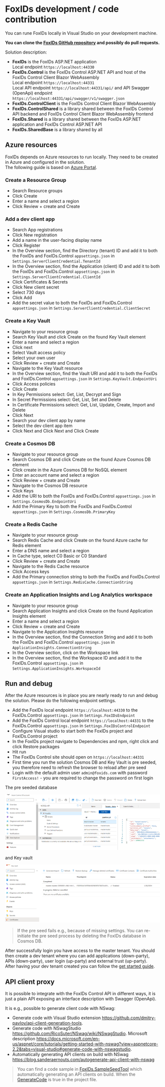# FoxIDs development / code contribution 

You can rune FoxIDs locally in Visual Studio on your development machine. 

**You can clone the [FoxIDs GitHub repository](https://github.com/ITfoxtec/FoxIDs) and possibly do pull requests.**
 
Solution description:

- **FoxIDs** is the FoxIDs ASP.NET application  
  Local endpoint `https://localhost:44330`
- **FoxIDs.Control** is the FoxIDs Control ASP.NET API and host of the FoxIDs Control Client Blazor WebAssembly  
  Local endpoint `https://localhost:44331`  
  Local API endpoint `https://localhost:44331/api/` and API Swagger (OpenApi) endpoint `https://localhost:44331/api/swagger/v1/swagger.json`
- **FoxIDs.ControlClient** is the FoxIDs Control Client Blazor WebAssembly  
- **FoxIDs.ControlShared** is a library shared between the FoxIDs Control API backend and FoxIDs Control Client Blazor WebAssembly frontend
- **FoxIDs.Shared** is a library shared between the FoxIDs ASP.NET application and FoxIDs Control ASP.NET API
- **FoxIDs.SharedBase** is a library shared by all

## Azure resources

FoxIDs depends on Azure resources to run locally. They need to be created in Azure and configured in the solution.  
The following guide is based on [Azure Portal](https://portal.azure.com/).

### Create a Resource Group

- Search Resource groups
- Click Create
- Enter a name and select a region
- Click Review + create and Create

### Add a dev client app

- Search App registrations
- Click New registration
- Add a name in the user-facing display name
- Click Register
- In the Overview section, find the Directory (tenant) ID and add it to both the FoxIDs and FoxIDs.Control `appsettings.json` in `Settings.ServerClientCredential.TenantId`
- In the Overview section, find the Application (client) ID and add it to both the FoxIDs and FoxIDs.Control `appsettings.json` in `Settings.ServerClientCredential.ClientId`
- Click Certificates & Secrets
- Click New client secret
- Select 730 days
- Click Add
- Add the secret value to both the FoxIDs and FoxIDs.Control `appsettings.json` in `Settings.ServerClientCredential.ClientSecret`

### Create a Key Vault

- Navigate to your resource group
- Search Key Vault and click Create on the found Key Vault element
- Enter a name and select a region
- Click next
- Select Vault access policy
- Select your own user
- Click Review + create and Create
- Navigate to the Key Vault resource
- In the Overview section, find the Vault URI and add it to both the FoxIDs and FoxIDs.Control `appsettings.json` in `Settings.KeyVault.EndpointUri`
- Click Access policies
- Click Create
- In Key Permissions select: Get, List, Decrypt and Sign
- In Secret Permissions select: Get, List, Set and Delete
- In Certificate Permissions select: Get, List, Update, Create, Import and Delete
- Click Next
- Search your dev client app by name
- Select the dev client app item 
- Click Next and Click Next and Click Create

### Create a Cosmos DB

- Navigate to your resource group
- Search Cosmos DB and click Create on the found Azure Cosmos DB element
- Click create in the Azure Cosmos DB for NoSQL element 
- Enter an account name and select a region
- Click Review + create and Create
- Navigate to the Cosmos DB resource
- Click Keys
- Add the URI to both the FoxIDs and FoxIDs.Control `appsettings.json` in `Settings.CosmosDb.EndpointUri`
- Add the Primary Key to both the FoxIDs and FoxIDs.Control `appsettings.json` in `Settings.CosmosDb.PrimaryKey`

### Create a Redis Cache

- Navigate to your resource group
- Search Redis Cache and click Create on the found Azure cache for Redis element
- Enter a DNS name and select a region
- In Cache type, select C0 Basic or C0 Standard
- Click Review + create and Create
- Navigate to the Redis Cache resource
- Click Access keys
- Add the Primary connection string to both the FoxIDs and FoxIDs.Control `appsettings.json` in `Settings.RedisCache.ConnectionString`

### Create an Application Insights and Log Analytics workspace

- Navigate to your resource group
- Search Application Insights and click Create on the found Application Insights element
- Enter a name and select a region
- Click Review + create and Create
- Navigate to the Application Insights resource
- In the Overview section, find the Connection String and add it to both the FoxIDs and FoxIDs.Control `appsettings.json` in `ApplicationInsights.ConnectionString`
- In the Overview section, click on the Workspace link
- In the Overview section, find the Workspace ID and add it to the FoxIDs.Control `appsettings.json` in `Settings.ApplicationInsights.WorkspaceId`

## Run and debug 

After the Azure resources is in place you are nearly ready to run and debug the solution. Please do the following endpoint settings.

- Add the FoxIDs local endpoint `https://localhost:44330` to the FoxIDs.Control `appsettings.json` in `Settings.FoxIDsEndpoint`
- Add the FoxIDs Control local endpoint `https://localhost:44331` to the FoxIDs.Control `appsettings.json` in `Settings.FoxIDsControlEndpoint`
- Configure Visual studio to start both the FoxIDs project and FoxIDs.Control project
- In the FoxIDs project navigate to Dependencies and npm, right click and click Restore packages
- Hit run
- The FoxIDs Control site should open on `https://localhost:44331` 
- First time you run the solution Cosmos DB and Key Vault is pre seeded, you therefore need to refresh the browser to reload after pre seed
- Login with the default admin user `admin@foxids.com` with password `FirstAccess!` - you are required to change the password on first login

The pre seeded database

![FoxIDs database in Cosmos DB](images/development-foxids-db.png)

and Key vault

![FoxIDs Key vault](images/development-foxids-key-vault.png)

> If the pre seed fails e.g., because of missing settings. You can re-initiate the pre seed process by deleting the FoxIDs database in Cosmos DB.

After successfully login you have access to the master tenant. You should then create a dev tenant where you can add applications (down-party), APIs (down-party), user login (up-party) and external trust (up-party).  
After having your dev tenant created you can follow the [get started guide](get-started.md#2-first-login).

## API client proxy

It is possible to integrate with the FoxIDs Control API in different ways, it is just a plain API exposing an interface description with Swagger (OpenApi). 

It is e.g., possible to generate client code with NSwag:
- Generate code with Visual Studio extension https://github.com/dmitry-pavlov/api-client-generation-tools.
- Generate code with NSwagStudio https://github.com/RicoSuter/NSwag/wiki/NSwagStudio. Microsoft description https://docs.microsoft.com/en-us/aspnet/core/tutorials/getting-started-with-nswag?view=aspnetcore-2.2&tabs=visual-studio#generate-code-with-nswagstudio.
- Automatically generating API clients on build with NSwag https://blog.sanderaernouts.com/autogenerate-api-client-with-nswag

> You can find a code sample in [FoxIDs.SampleSeedTool](https://github.com/ITfoxtec/FoxIDs.Samples/tree/master/tools/FoxIDs.SampleSeedTool) which automatically generating an API clients on build. When the [GenerateCode](https://github.com/ITfoxtec/FoxIDs.Samples/blob/master/tools/FoxIDs.SampleSeedTool/FoxIDs.SampleSeedTool.csproj#L9C17-L9C22) is true in the project file.

